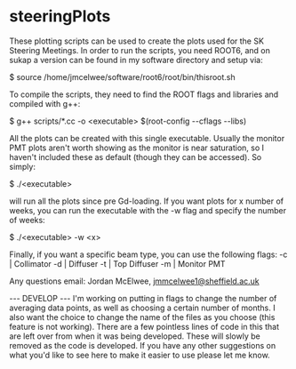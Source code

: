# steeringPlots

These plotting scripts can be used to create the plots used for the SK Steering Meetings. 
In order to run the scripts, you need ROOT6, and on sukap a version can be found in my 
software directory and setup via:

$ source /home/jmcelwee/software/root6/root/bin/thisroot.sh

To compile the scripts, they need to find the ROOT flags and libraries and compiled with 
g++: 

$ g++ scripts/\*.cc -o \<executable\> $(root-config --cflags --libs)

All the plots can be created with this single executable. Usually the monitor PMT plots aren't 
worth showing as the monitor is near saturation, so I haven't included these as default (though
they can be accessed). So simply:

$ ./\<executable\>

will run all the plots since pre Gd-loading. If you want plots for x number of weeks, you can run 
the executable with the -w flag and specify the number of weeks:

$ ./\<executable\> -w \<x\>

Finally, if you want a specific beam type, you can use the following flags:
-c  |  Collimator
-d  |  Diffuser
-t  |  Top Diffuser
-m  |  Monitor PMT


Any questions email:
Jordan McElwee,
jmmcelwee1@sheffield.ac.uk


--- DEVELOP ---
I'm working on putting in flags to change the number of averaging data points, as
well as choosing a certain number of months. I also want the choice to change the
name of the files as you choose (this feature is not working).
There are a few pointless lines of code in this that are left over from when it was
being developed. These will slowly be removed as the code is developed.
If you have any other suggestions on what you'd like to see here to make it easier
to use please let me know.
